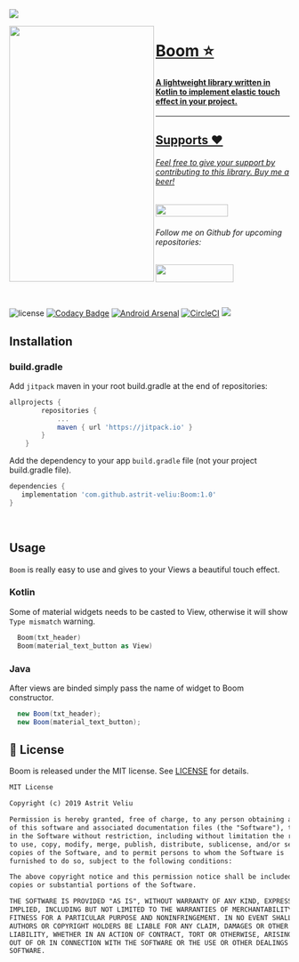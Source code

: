 <img src="https://user-images.githubusercontent.com/16231428/59336971-e0592b00-8cff-11e9-89fd-145293c40c81.png">

<img align="left" src="https://user-images.githubusercontent.com/16231428/58156715-06e2f380-7c77-11e9-8c33-e51b93c4cb6f.gif" width="260" height="460" /></a>
<a href="https://github.com/astrit-veliu/Boom">

<p><h1 align="left">Boom ⭐</h1></p>

<h4>A lightweight library written in Kotlin to implement elastic touch effect in your project.</h4>


___

## Supports ❤
<p><h6>Feel free to give your support by contributing to this library. Buy me a beer!</h6>
<a href="https://paypal.me/AstritVeliu" >
<img src="https://img.shields.io/badge/Donate-PayPal-blue.svg" width="130" height="22"></a>
</p>
<p><h6>Follow me on Github for upcoming repositories:</h6>
<a href="https://github.com/astrit-veliu" >
<img src="https://user-images.githubusercontent.com/16231428/59339358-5069b000-8d04-11e9-9584-795700af65a0.PNG" width="140" height="32"></a></p>
</br>

![license](https://img.shields.io/badge/license-MIT%20License-blue.svg)
[![Codacy Badge](https://api.codacy.com/project/badge/Grade/fdcf022a3ffc4f8bb643f06a657c7604)](https://app.codacy.com/app/astrit-veliu/Boom?utm_source=github.com&utm_medium=referral&utm_content=astrit-veliu/Boom&utm_campaign=Badge_Grade_Dashboard)
[![Android Arsenal](https://img.shields.io/badge/Android%20Arsenal-Boom-brightgreen.svg?style=flat)](https://android-arsenal.com/details/1/7684)
[![CircleCI](https://circleci.com/gh/astrit-veliu/Boom.svg?style=svg)](https://circleci.com/gh/astrit-veliu/Boom) 
[![](https://jitpack.io/v/astrit-veliu/Boom.svg)](https://jitpack.io/#astrit-veliu/Boom)
<br>

## Installation

### build.gradle

Add `jitpack` maven in your root build.gradle at the end of repositories:
```gradle
allprojects {
		repositories {
			...
			maven { url 'https://jitpack.io' }
		}
	}
```

Add the dependency to your app `build.gradle` file (not your project build.gradle file).
```gradle
dependencies {
   implementation 'com.github.astrit-veliu:Boom:1.0'
}
```
​

## Usage
`Boom` is really easy to use and gives to your Views a beautiful touch effect.

### Kotlin
Some of material widgets needs to be casted to View, otherwise it will show `Type mismatch` warning.
```kotlin
  Boom(txt_header)
  Boom(material_text_button as View)
```
### Java
After views are binded simply pass the name of widget to Boom constructor. 
```java
  new Boom(txt_header);
  new Boom(material_text_button);
```

## 📄 License

Boom is released under the MIT license.
See [LICENSE](./LICENSE) for details.

```xml
MIT License

Copyright (c) 2019 Astrit Veliu

Permission is hereby granted, free of charge, to any person obtaining a copy
of this software and associated documentation files (the "Software"), to deal
in the Software without restriction, including without limitation the rights
to use, copy, modify, merge, publish, distribute, sublicense, and/or sell
copies of the Software, and to permit persons to whom the Software is
furnished to do so, subject to the following conditions:

The above copyright notice and this permission notice shall be included in all
copies or substantial portions of the Software.

THE SOFTWARE IS PROVIDED "AS IS", WITHOUT WARRANTY OF ANY KIND, EXPRESS OR
IMPLIED, INCLUDING BUT NOT LIMITED TO THE WARRANTIES OF MERCHANTABILITY,
FITNESS FOR A PARTICULAR PURPOSE AND NONINFRINGEMENT. IN NO EVENT SHALL THE
AUTHORS OR COPYRIGHT HOLDERS BE LIABLE FOR ANY CLAIM, DAMAGES OR OTHER
LIABILITY, WHETHER IN AN ACTION OF CONTRACT, TORT OR OTHERWISE, ARISING FROM,
OUT OF OR IN CONNECTION WITH THE SOFTWARE OR THE USE OR OTHER DEALINGS IN THE
SOFTWARE.
```